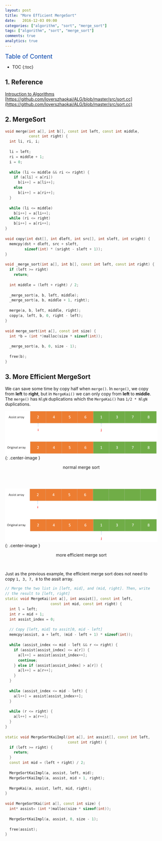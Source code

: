 ```yaml
---
layout: post
title: "More Efficient MergeSort"
date:   2016-12-03 09:00
categories: ["algorithm", "sort", "merge_sort"]
tags: ["algorithm", "sort", "merge_sort"]
comments: true
analytics: true
---
```


<span/>

<span style="color: #0645ad; font-size:20px">Table of Content<span/>

  * TOC
  {:toc}

## 1. Reference

[Introuction to Algorithms](http://faculty.mu.edu.sa/public/uploads/1360957074.1109Introduction_to_Algorithms_Third_Edition.pdf)
[https://github.com/loverszhaokai/ALG/blob/master/src/sort.cc](https://github.com/loverszhaokai/ALG/blob/master/src/sort.cc)

## 2. MergeSort

```c++
void merge(int a[], int b[], const int left, const int middle,
           const int right) {
  int li, ri, i;

  li = left;
  ri = middle + 1;
  i = 0;

  while (li <= middle && ri <= right) {
    if (a[li] < a[ri])
      b[i++] = a[li++];
    else
      b[i++] = a[ri++];
  }

  while (li <= middle)
    b[i++] = a[li++];
  while (ri <= right)
    b[i++] = a[ri++];
}

void copy(int dst[], int dleft, int src[], int sleft, int sright) {
  memcpy(dst + dleft, src + sleft,
         sizeof(int) * (sright - sleft + 1));
}

void _merge_sort(int a[], int b[], const int left, const int right) {
  if (left >= right)
    return;

  int middle = (left + right) / 2;

  _merge_sort(a, b, left, middle);
  _merge_sort(a, b, middle + 1, right);

  merge(a, b, left, middle, right);
  copy(a, left, b, 0, right - left);
}

void merge_sort(int a[], const int size) {
  int *b = (int *)malloc(size * sizeof(int));

  _merge_sort(a, b, 0, size - 1);

  free(b);
}
```

## 3. More Efficient MergeSort

We can save some time by copy half when `merge()`. In `merge()`, we copy from
**left** to **right**, but in `MergeKai()` we can only copy from **left** to
**middle**. The `merge()` has `NlgN` duplications which the `MergeKai()` has
`1/2 * NlgN` duplications.

![normal merge sort](/images/2016120501.png){: .center-image }

<p style="text-align: center"> normal merge sort </p>
<br/>
<br/>

![efficient merge sort](/images/2016120502.png){: .center-image }

<p style="text-align: center"> more efficient merge sort </p>
<br/>

Just as the previous example, the efficient merge sort does not need to copy
`1, 3, 7, 8` to the assit array.


```c++
// Merge the two list in [left, mid], and (mid, right]. Then, write
// the result to [left, right]
static void MergeKai(int a[], int assist[], const int left,
                     const int mid, const int right) {
  int l = left;
  int r = mid + 1;
  int assist_index = 0;

  // Copy [left, mid] to assit[0, mid - left]
  memcpy(assist, a + left, (mid - left + 1) * sizeof(int));

  while (assist_index <= mid - left && r <= right) {
    if (assist[assist_index] <= a[r]) {
      a[l++] = assist[assist_index++];
      continue;
    } else if (assist[assist_index] > a[r]) {
      a[l++] = a[r++];
    }
  }

  while (assist_index <= mid - left) {
    a[l++] = assist[assist_index++];
  }

  while (r <= right) {
    a[l++] = a[r++];
  }
}

static void MergeSortKaiImpl(int a[], int assist[], const int left,
                             const int right) {
  if (left >= right) {
    return;
  }
  const int mid = (left + right) / 2;

  MergeSortKaiImpl(a, assist, left, mid);
  MergeSortKaiImpl(a, assist, mid + 1, right);

  MergeKai(a, assist, left, mid, right);
}

void MergeSortKai(int a[], const int size) {
  int* assist= (int *)malloc(size * sizeof(int));

  MergeSortKaiImpl(a, assist, 0, size - 1);

  free(assist);
}
```
